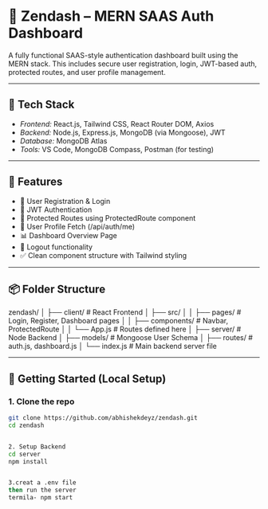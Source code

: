# 🚀 Zendash – MERN SAAS Auth Dashboard

A fully functional SAAS-style authentication dashboard built using the MERN stack. This includes secure user registration, login, JWT-based auth, protected routes, and user profile management.

---

## 📁 Tech Stack

- *Frontend:* React.js, Tailwind CSS, React Router DOM, Axios
- *Backend:* Node.js, Express.js, MongoDB (via Mongoose), JWT
- *Database:* MongoDB Atlas
- *Tools:* VS Code, MongoDB Compass, Postman (for testing)

---

## 📌 Features

- 🔐 User Registration & Login
- 🔑 JWT Authentication
- 🧾 Protected Routes using ProtectedRoute component
- 👤 User Profile Fetch (/api/auth/me)
- 📊 Dashboard Overview Page
- 🚪 Logout functionality
- ✅ Clean component structure with Tailwind styling

---

## 📦 Folder Structure

zendash/
│
├── client/               # React Frontend
│   ├── src/
│   │   ├── pages/        # Login, Register, Dashboard pages
│   │   ├── components/   # Navbar, ProtectedRoute
│   │   └── App.js        # Routes defined here
│
├── server/               # Node Backend
│   ├── models/           # Mongoose User Schema
│   ├── routes/           # auth.js, dashboard.js
│   └── index.js          # Main backend server file

---

## 🚀 Getting Started (Local Setup)

### 1. Clone the repo
```bash
git clone https://github.com/abhishekdeyz/zendash.git
cd zendash


2. Setup Backend
cd server
npm install


3.creat a .env file
then run the server
termila- npm start


